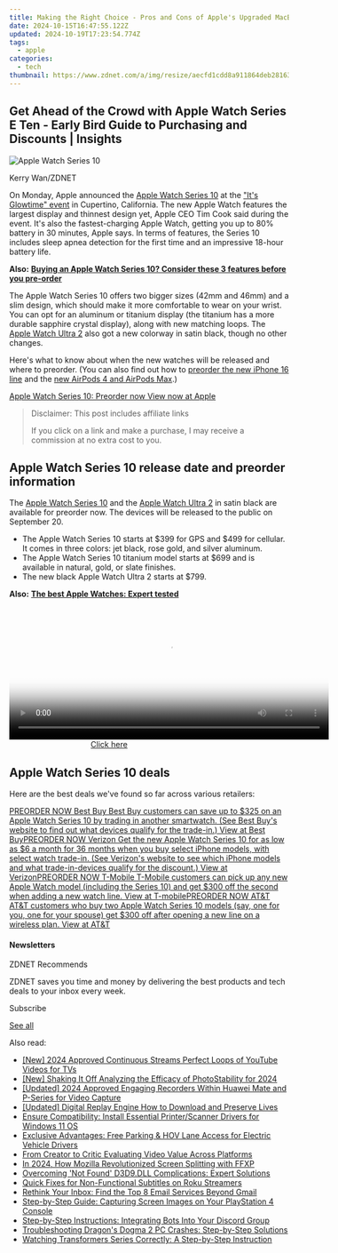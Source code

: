```yaml
---
title: Making the Right Choice - Pros and Cons of Apple's Upgraded MacBook Air with M3 Vs. Older M2 Model | Gizmodo Guide
date: 2024-10-15T16:47:55.122Z
updated: 2024-10-19T17:23:54.774Z
tags:
  - apple
categories:
  - tech
thumbnail: https://www.zdnet.com/a/img/resize/aecfd1cdd8a911864deb28163490e3b4f6b56ff4/2024/03/04/1bbf5bb9-bde9-49c2-81b9-9a59d5e487ca/dsc09973-2.jpg?width=278&height=156&fit=crop&auto=webp
---
```


## Get Ahead of the Crowd with Apple Watch Series E Ten - Early Bird Guide to Purchasing and Discounts | Insights

![Apple Watch Series 10](https://www.zdnet.com/a/img/resize/a85639d71ddf3b41ee0828ba02e8a121ce57414a/2024/09/10/127e4638-a28e-44f8-ad2e-7a4686e8a0f9/blue-apple-watch-series-10.jpg?auto=webp&width=1280)

Kerry Wan/ZDNET

On Monday, Apple announced the [Apple Watch Series 10](https://www.zdnet.com/article/buying-an-apple-watch-series-10-consider-these-3-features-before-upgrading/) at the ["It's Glowtime" event](https://www.zdnet.com/article/everything-we-expect-at-apples-iphone-16-event-ai-features-airpods-apple-watch-series-10-more/) in Cupertino, California. The new Apple Watch features the largest display and thinnest design yet, Apple CEO Tim Cook said during the event. It's also the fastest-charging Apple Watch, getting you up to 80% battery in 30 minutes, Apple says. In terms of features, the Series 10 includes sleep apnea detection for the first time and an impressive 18-hour battery life.

**Also:** **[Buying an Apple Watch Series 10? Consider these 3 features before you pre-order](https://www.zdnet.com/article/buying-an-apple-watch-series-10-consider-these-3-features-before-you-pre-order/)**

The Apple Watch Series 10 offers two bigger sizes (42mm and 46mm) and a slim design, which should make it more comfortable to wear on your wrist. You can opt for an aluminum or titanium display (the titanium has a more durable sapphire crystal display), along with new matching loops. The [Apple Watch Ultra 2](https://www.zdnet.com/article/why-the-apple-watch-ultra-2-is-a-near-perfect-wearable-for-me-and-its-100-off-for-labor-day/) also got a new colorway in satin black, though no other changes.

Here's what to know about when the new watches will be released and where to preorder. (You can also find out how to [preorder the new iPhone 16 line](https://www.zdnet.com/article/when-is-the-iphone-16-coming-out-what-to-know-and-where-to-preorder/) and the [new AirPods 4 and AirPods Max](https://www.zdnet.com/article/when-are-the-new-airpods-coming-out-what-to-know-and-where-to-preorder/).)

[Apple Watch Series 10: Preorder now View now at Apple](https://apple.sjv.io/c/159047/435031/7613?&sharedid=zdnet&partnerpropertyid=1980086&u=https%3A%2F%2Fwww.apple.com%2Fshop%2Fbuy-watch%2Fapple-watch&subId1=zd-%5F%5FCOM%5FCLICK%5FID%5F%5F-dtp)

>  Disclaimer: This post includes affiliate links
>
>  If you click on a link and make a purchase, I may receive a commission at no extra cost to you.
>

## Apple Watch Series 10 release date and preorder information

The [Apple Watch Series 10](https://apple.sjv.io/c/159047/435031/7613?&sharedid=zdnet&partnerpropertyid=1980086&u=https%3A%2F%2Fwww.apple.com%2Fshop%2Fbuy-watch%2Fapple-watch&subId1=zd-%5F%5FCOM%5FCLICK%5FID%5F%5F-dtp) and the [Apple Watch Ultra 2](https://apple.sjv.io/c/159047/435031/7613?&sharedid=zdnet&partnerpropertyid=1980086&u=https%3A%2F%2Fwww.apple.com%2Fshop%2Fbuy-watch%2Fapple-watch-ultra&subId1=zd-%5F%5FCOM%5FCLICK%5FID%5F%5F-dtp) in satin black are available for preorder now. The devices will be released to the public on September 20\. 

* The Apple Watch Series 10 starts at $399 for GPS and $499 for cellular. It comes in three colors: jet black, rose gold, and silver aluminum.
* The Apple Watch Series 10 titanium model starts at $699 and is available in natural, gold, or slate finishes.
* The new black Apple Watch Ultra 2 starts at $799\.

**Also:** [**The best Apple Watches: Expert tested**](https://www.zdnet.com/article/best-apple-watch/)

<!-- affiliate ads begin -->
<span id="1983539">
					<video width="576" height="240" style="cursor:pointer"
           poster="//a.impactradius-go.com/display-clicktoplayimage/1983539.png"
           onclick="if(!this.playClicked){this.play();this.setAttribute('controls',true);this.playClicked=true;}">
	   <source src="//a.impactradius-go.com/display-ad/22993-1983539">
	   <img src="//a.impactradius-go.com/display-clicktoplayimage/1983539.png" style="border: none; height: 100%; width: 100%; object-fit: contain">
	</video>
	<div style="width:360px;text-align:center"><a href="javascript:window.open(decodeURIComponent('https%3A%2F%2Fhomestyler.sjv.io%2Fc%2F5597632%2F1983539%2F22993'), '_blank');void(0);">Click here</a></div>
</span>
<img height="0" width="0" src="https://imp.pxf.io/i/5597632/1983539/22993" style="position:absolute;visibility:hidden;" border="0" />
<!-- affiliate ads end -->

## Apple Watch Series 10 deals

Here are the best deals we've found so far across various retailers:

[PREORDER NOW Best Buy Best Buy customers can save up to $325 on an Apple Watch Series 10 by trading in another smartwatch. (See Best Buy's website to find out what devices qualify for the trade-in.) View at Best Buy](https://shop-links.co/link/?url=https%3A%2F%2Fwww.bestbuy.com%2Fsite%2Fapple-watch-device-accessories%2Fapple-smartwatch%2Fpcmcat1724092038795.c%3Fid%3Dpcmcat1724092038795&publisher%5Fslug=zdnet&article%5Fname=preorder%20the%20new%20apple%20watch%20series%2010%20now%2C%20here%27s%20how%20%28plus%20ways%20to%20save%29&article%5Furl=https%3A%2F%2Fwww.zdnet.com%2Farticle%2Fpreorder-the-new-apple-watch-series-10-now-heres-how-plus-ways-to-save%2F&exclusive=1&u1=zd-%5F%5FCOM%5FCLICK%5FID%5F%5F-dtp)[PREORDER NOW Verizon Get the new Apple Watch Series 10 for as low as $6 a month for 36 months when you buy select iPhone models, with select watch trade-in. (See Verizon's website to see which iPhone models and what trade-in-devices qualify for the discount.) View at Verizon](https://www.tkqlhce.com/click-9041660-15733793?url=https%3A%2F%2Fwww.verizon.com%2Fconnected-smartwatches%2Fapple-watch-series-10%2F&sid=zd-%5F%5FCOM%5FCLICK%5FID%5F%5F-dtp)[PREORDER NOW T-Mobile T-Mobile customers can pick up any new Apple Watch model (including the Series 10) and get $300 off the second when adding a new watch line. View at T-mobile](https://tmobile.prf.hn/click/camref:1100l3XZFI/pubref:zd-%5F%5FCOM%5FCLICK%5FID%5F%5F-dtp/destination:https%3A%2F%2Fwww.t-mobile.com%2Fsmart-watch%2Fapple-watch-series-10-46mm)[PREORDER NOW AT&T AT&T customers who buy two Apple Watch Series 10 models (say, one for you, one for your spouse) get $300 off after opening a new line on a wireless plan. View at AT&T](https://www.dpbolvw.net/click-9041660-15735584?url=https%3A%2F%2Fwww.att.com%2Fbuy%2Fwearables%2Fapple-watch-series-10-42mm.html&sid=zd-%5F%5FCOM%5FCLICK%5FID%5F%5F-dtp)

#### Newsletters

ZDNET Recommends

ZDNET saves you time and money by delivering the best products and tech deals to your inbox every week.

 Subscribe

[See all](https://www.zdnet.com/newsletters/)

<ins class="adsbygoogle"
     style="display:block"
     data-ad-format="autorelaxed"
     data-ad-client="ca-pub-7571918770474297"
     data-ad-slot="1223367746"></ins>

<ins class="adsbygoogle"
     style="display:block"
     data-ad-client="ca-pub-7571918770474297"
     data-ad-slot="8358498916"
     data-ad-format="auto"
     data-full-width-responsive="true"></ins>

<span class="atpl-alsoreadstyle">Also read:</span>
<div><ul>
<li><a href="https://youtube-lab.techidaily.com/024-approved-continuous-streams-perfect-loops-of-youtube-videos-for-tvs/"><u>[New] 2024 Approved Continuous Streams Perfect Loops of YouTube Videos for TVs</u></a></li>
<li><a href="https://fox-helps.techidaily.com/new-shaking-it-off-analyzing-the-efficacy-of-photostability-for-2024/"><u>[New] Shaking It Off Analyzing the Efficacy of PhotoStability for 2024</u></a></li>
<li><a href="https://desktop-recording.techidaily.com/updated-2024-approved-engaging-recorders-within-huawei-mate-and-p-series-for-video-capture/"><u>[Updated] 2024 Approved Engaging Recorders Within Huawei Mate and P-Series for Video Capture</u></a></li>
<li><a href="https://facebook-video-recording.techidaily.com/updated-digital-replay-engine-how-to-download-and-preserve-lives/"><u>[Updated] Digital Replay Engine How to Download and Preserve Lives</u></a></li>
<li><a href="https://hardware-updates.techidaily.com/ensure-compatibility-install-essential-printerscanner-drivers-for-windows-11-os/"><u>Ensure Compatibility: Install Essential Printer/Scanner Drivers for Windows 11 OS</u></a></li>
<li><a href="https://tech-recovery.techidaily.com/exclusive-advantages-free-parking-and-hov-lane-access-for-electric-vehicle-drivers/"><u>Exclusive Advantages: Free Parking & HOV Lane Access for Electric Vehicle Drivers</u></a></li>
<li><a href="https://youtube-clips.techidaily.com/from-creator-to-critic-evaluating-video-value-across-platforms/"><u>From Creator to Critic Evaluating Video Value Across Platforms</u></a></li>
<li><a href="https://some-techniques.techidaily.com/in-2024-how-mozilla-revolutionized-screen-splitting-with-ffxp/"><u>In 2024, How Mozilla Revolutionized Screen Splitting with FFXP</u></a></li>
<li><a href="https://tech-recovery.techidaily.com/overcoming-not-found-d3d9dll-complications-expert-solutions/"><u>Overcoming 'Not Found' D3D9.DLL Complications: Expert Solutions</u></a></li>
<li><a href="https://tech-recovery.techidaily.com/quick-fixes-for-non-functional-subtitles-on-roku-streamers/"><u>Quick Fixes for Non-Functional Subtitles on Roku Streamers</u></a></li>
<li><a href="https://tech-recovery.techidaily.com/rethink-your-inbox-find-the-top-8-email-services-beyond-gmail/"><u>Rethink Your Inbox: Find the Top 8 Email Services Beyond Gmail</u></a></li>
<li><a href="https://tech-recovery.techidaily.com/step-by-step-guide-capturing-screen-images-on-your-playstation-4-console/"><u>Step-by-Step Guide: Capturing Screen Images on Your PlayStation 4 Console</u></a></li>
<li><a href="https://tech-recovery.techidaily.com/step-by-step-instructions-integrating-bots-into-your-discord-group/"><u>Step-by-Step Instructions: Integrating Bots Into Your Discord Group</u></a></li>
<li><a href="https://win-blog.techidaily.com/troubleshooting-dragons-dogma-2-pc-crashes-step-by-step-solutions/"><u>Troubleshooting Dragon's Dogma 2 PC Crashes: Step-by-Step Solutions</u></a></li>
<li><a href="https://tech-recovery.techidaily.com/watching-transformers-series-correctly-a-step-by-step-instruction/"><u>Watching Transformers Series Correctly: A Step-by-Step Instruction</u></a></li>
</ul></div>


